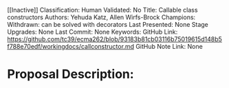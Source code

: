 [[Inactive]]
Classification:
Human Validated: No
Title: Callable class constructors
Authors: Yehuda Katz, Allen Wirfs-Brock
Champions: Withdrawn: can be solved with decorators
Last Presented: None
Stage Upgrades: 
None
Last Commit: None
Keywords: 
GitHub Link: https://github.com/tc39/ecma262/blob/93183b81cb03116b75019615d148b5f788e70edf/workingdocs/callconstructor.md
GitHub Note Link: None

# Proposal Description:

